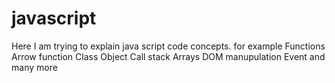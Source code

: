 # javascript

Here I am trying to explain java script code concepts.
for example 
  Functions
  Arrow function 
  Class
  Object
  Call stack
  Arrays
  DOM manupulation
  Event
  and many more
